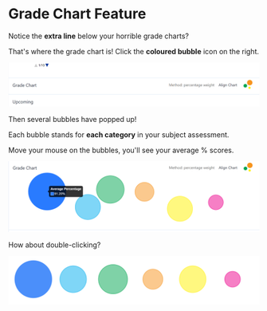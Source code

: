 
# Grade Chart Feature

Notice the **extra line** below your horrible grade charts? 

That's where the grade chart is! Click the **coloured bubble** icon on the right.

![GradeChart1](img/GradeChart1.png)

Then several bubbles have popped up!

Each bubble stands for **each category** in your subject assessment.

Move your mouse on the bubbles, you'll see your average % scores.

![GradeChart2](img/GradeChart2.png)

How about double-clicking?

![GradeCart3](img/GradeChart3.png)

